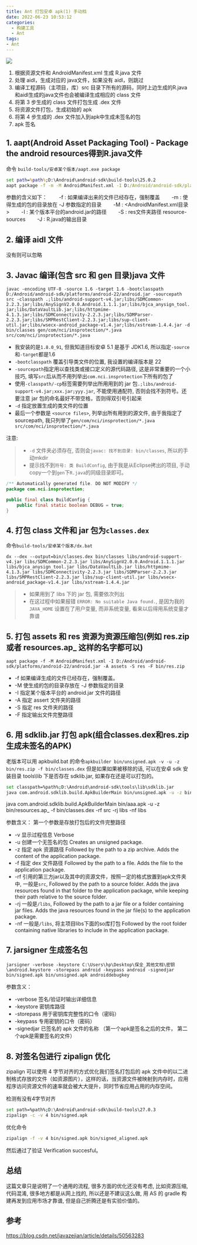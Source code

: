 ```yaml
---
title: Ant 打包安卓 apk(1) 手动档
date: 2022-06-23 10:53:12
categories:
  - 构建工具
  - Ant
tags:
- Ant
---
```


![](https://upload-images.jianshu.io/upload_images/1662509-e6e38c5ec874cd32.png?imageMogr2/auto-orient/strip%7CimageView2/2/w/1240)

1. 根据资源文件和 AndroidManifest.xml 生成 R.java 文件
2. 处理 aidl，生成对应的 java文件，如果没有 aidl，则跳过
3. 编译工程源码（主项目，库）src 目录下所有的源码，同时上边生成的R.java和aidl生成的java文件也会被编译生成相应的 class 文件
4. 将第 3 步生成的 class 文件打包生成 .dex 文件
5. 将资源文件打包，生成初始的 apk
6. 将第 4 步生成的 .dex 文件加入到apk中生成未签名的包
7. apk 签名

## 1. aapt(Android Asset Packaging Tool) - Package the android resources得到R.java文件

命令 `build-tools/安卓某个版本/aapt.exe package`

```bat
set path=%path%;D:\Android\android-sdk\build-tools\25.0.2
aapt package -f -m -M AndroidManifest.xml -I D:/Android/android-sdk/platforms/android-22/android.jar -S res -J gen
```

参数的含义如下：
　　-f : 如果编译出来的文件已经存在，强制覆盖
　　-m : 使得生成的包的目录放在 -J 参数指定的目录
　　-M :  <AndroidManifest.xml目录>
　　-I : 某个版本平台的android.jar的路径
　　-S : res文件夹路径 resource-sources
　　-J : R.java的输出目录

## 2. 编译 aidl 文件

没有则可以忽略

## 3. Javac 编译(包含 src 和 gen 目录)java 文件

`javac -encoding UTF-8 -source 1.6 -target 1.6 -bootclasspath D:/Android/android-sdk/platforms/android-22/android.jar -sourcepath src -classpath .;libs/android-support-v4.jar;libs/SDMCommon-2.2.3.jar;libs/AnySignV2.0.0.Android.1.1.1.jar;libs/bjca_anysign_tool.jar;libs/DataVaultLib.jar;libs/httpmime-4.1.3.jar;libs/SDMConnectivity-2.2.3.jar;libs/SDMParser-2.2.3.jar;libs/SMPRestClient-2.2.3.jar;libs/sup-client-util.jar;libs/wsecx-android_package-v1.4.jar;libs/xstream-1.4.4.jar -d bin/classes gen/com/nci/insprotection/*.java src/com/nci/insprotection/*.java`

* 我安装的是`1.8.0_91`, 但我知道目标安卓 5.1 是基于 JDK1.6, 所以指定`-source`和`-target`都是1.6
* `-bootclasspath` 覆盖引导类文件的位置, 我设置的编译版本是 22
* `-sourcepath`指定用以查找类或接口定义的源代码路径, 这是非常重要的一个小技巧, 填写`src`后从而不用列举出`com.nci.insprotection`下所有的包了
* 使用`-classpath/-cp`标签需要列举出所用用到的 jar 包`.;libs/android-support-v4.jar;xxx.jar;yyy.jar`, 不能使用通配符, 否则会找不到符号。还要注意 jar 包的命名最好不带空格，否则得双引号引起来
* `-d` 指定放置生成的类文件的位置
* 最后一个参数是 `<source files>`, 列举出所有用到的源文件, 由于我指定了sourcepath, 我只列举了`gen/com/nci/insprotection/*.java src/com/nci/insprotection/*.java`

注意:

> * `-d` 文件夹必须存在, 否则会`javac: 找不到目录: bin/classes`, 所以的手动mkdir
> * 提示找不到`符号: 类 BuildConfig`, 由于我是从Eclipse拷出的项目, 手动copy一个到`gen`下`R.java`的同级目录即可。

``` java
/** Automatically generated file. DO NOT MODIFY */
package com.nci.insprotection;

public final class BuildConfig {
    public final static boolean DEBUG = true;
}
```

## 4. 打包 class 文件和 jar 包为`classes.dex`

命令`build-tools/安卓某个版本/dx.bat`

`dx --dex --output=bin/classes.dex bin/classes libs/android-support-v4.jar libs/SDMCommon-2.2.3.jar libs/AnySignV2.0.0.Android.1.1.1.jar libs/bjca_anysign_tool.jar libs/DataVaultLib.jar libs/httpmime-4.1.3.jar libs/SDMConnectivity-2.2.3.jar libs/SDMParser-2.2.3.jar libs/SMPRestClient-2.2.3.jar libs/sup-client-util.jar libs/wsecx-android_package-v1.4.jar libs/xstream-1.4.4.jar`

> * 如果用到了 libs 下的 jar 包, 需要依次列出
> * 在这过程中如果报错 `ERROR: No suitable Java found.`, 是因为我的 `JAVA_HOME` 设置在了用户变量, 而非系统变量, 看来以后得用系统变量才靠谱

## 5. 打包 assets 和 res 资源为资源压缩包(例如 res.zip 或者 resources.ap_ 这样的名字都可以)

`aapt package -f -M AndroidManifest.xml -I D:/Android/android-sdk/platforms/android-22/android.jar -A assets -S res -F bin/res.zip`

* -f 如果编译生成的文件已经存在，强制覆盖。
* -M 使生成的包的目录存放在 -J 参数指定的目录
* -I 指定某个版本平台的 android.jar 文件的路径
* -A 指定 assert 文件夹的路径
* -S 指定 res 文件夹的路径
* -F 指定输出文件完整路径

## 6. 用 sdklib.jar 打包 apk(组合classes.dex和res.zip生成未签名的APK)

老版本可以用 apkbuild.bat 的命令`apkbuilder bin/unsigned.apk -v -u -z bin/res.zip -f bin/classes.dex`
但是如果如果被移除的话, 可以在安卓 sdk 安装目录 tools\lib 下是否存在 sdklib.jar, 如果存在还是可以打包的。

```sh
set classpath=%path%;D:\Android\android-sdk\tools\lib\sdklib.jar
java com.android.sdklib.build.ApkBuilderMain bin/unsigned.apk -u -z bin/res.zip -f bin/classes.dex -rf src -rj libs -nf libs
```

java com.android.sdklib.build.ApkBuilderMain bin/aaa.apk -u -z bin/resources.ap_ -f bin/classes.dex -rf src -rj libs -nf libs

参数含义：
第一个参数是存放打包后的文件完整路径

* -v 显示过程信息 Verbose
* -u 创建一个无签名的包 Creates an unsigned package.
* -z 指定 apk 资源路径 Followed by the path to a zip archive. Adds the content of the application package.
* -f 指定 dex 文件路径 Followed by the path to a file. Adds the file to the application package.
* -rf     引用的第三方jar以及其中的资源文件，按照一定的格式放置到apk文件夹中, 一般是`src`, Followed by the path to a source folder.             Adds the java resources found in that folder to the application package, while keeping their path relative to the source folder.
* -rj     一般是`/libs`, Followed by the path to a jar file or a folder containing jar files. Adds the java resources found in the jar file(s) to the application package.
* -nf     一般是`/libs`, 将主项目libs下面的so库打包 Followed by the root folder containing native libraries to include in the application package.

## 7. jarsigner 生成签名包

`jarsigner -verbose -keystore C:\Users\hp\Desktop\保全_其他文档\密钥\android.keystore -storepass android -keypass android -signedjar bin/signed.apk bin/unsigned.apk androiddebugkey`

参数含义：

* -verbose  签名/验证时输出详细信息
* -keystore  密钥库路径
* -storepass  用于密钥库完整性的口令（密码）
* -keypass    专用密钥的口令（密码）
* -signedjar   已签名的 apk 文件的名称 （第一个apk是签名之后的文件， 第二个apk是需要签名的文件）

## 8. 对签名包进行 zipalign 优化

zipalign 可以使用 4 字节对齐的方式优化我们签名打包后的 apk 文件中的以二进制格式存放的文件（如资源图片），这样的话，当资源文件被映射到内存时，应用程序访问资源文件的速率就会被大大提升，同时节省应用占用的内存空间。

检测有没有4字节对齐

```bash
set path=%path%;D:\Android\android-sdk\build-tools\27.0.3
zipalign -c -v 4 bin/signed.apk
```

优化命令

```sh
zipalign -f -v 4 bin/signed.apk bin/signed_aligned.apk
```

然后通过了验证 Verification succesful。

## 总结

这篇文章只是说明了一个通用的流程, 很多方面的优化还没有考虑, 比如资源压缩, 代码混淆, 很多地方都是从网上找的, 所以还是不建议这么做, 用 AS 的 gradle 构建再发到应用市场才靠谱, 但是自己折腾还是有实验价值的。

## 参考

<https://blog.csdn.net/javazejian/article/details/50563283>
